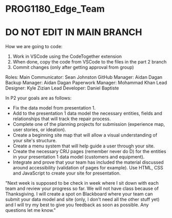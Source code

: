 # PROG1180_Edge_Team
# DO NOT EDIT IN MAIN BRANCH

How we are going to code:
1. Work in VSCode using the CodeTogether extension
2. When done, copy the code from VSCode to the files in the part 2 branch
3. Commit changes (only after getting approval from group)

Roles:
Main Communicator: Sean Johnston
GitHub Manager: Aidan Dagan
Backup Manager: Aidan Dagan
Paperwork Manager: Mohammad Khan
Lead Designer: Kyle Zizian
Lead Developer: Daniel Baptiste

In P2 your goals are as follows:
 - Fix the data model from presentation 1.
 - Add to the presentation 1 data model the necessary entities, fields and relationships that will track the repair process.
 - Complete one of the planning projects for submission (experience map, user stories, or ideation).
 - Create a beginning site map that will allow a visual understanding of your site's structure.
 - Create a menu system that will help guide a user through your site.
 - Create the necessary CRU pages (remember never do D) for the entities in your presentation 1 data model (customers and equipment).
 - Integrate and prove that your team has included the material discussed around accessibility (validation of pages for example).
Use HTML, CSS and JavaScript to create your site for presentation.

"Next week is supposed to be check in week where I sit down with each team and review your progress so far. We will not have class because of Thanksgiving.
I will create a spot on Blackboard where your team can submit your data model and site (only, I don't need all the other stuff yet) and I will try my best to give you feedback as soon as possible.
Any questions let me know."

